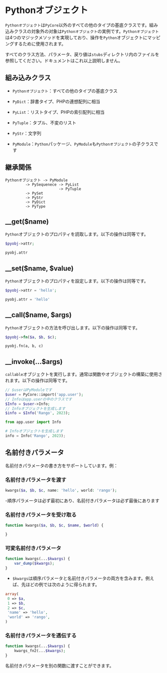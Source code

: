 # Pythonオブジェクト
`Pythonオブジェクト`は`PyCore`以外のすべての他のタイプの基底クラスです。組み込みクラスの対象外の对象は`Pythonオブジェクト`の実例です。`Pythonオブジェクト`は4つのマジックメソッドを実現しており、操作を`Python`オブジェクトにマッピングするために使用されます。

すべてのクラス方法、パラメータ、戻り値は`stubs`ディレクトリ内のファイルを参照してください。ドキュメントはこれ以上説明しません。

## 組み込みクラス

- `Pythonオブジェクト`：すべての他のタイプの基底クラス

- `PyDict`：辞書タイプ、PHPの連想配列に相当

- `PyList`：リストタイプ、PHPの索引配列に相当

- `PyTuple`：タプル、不変のリスト

- `PyStr`：文字列

- `PyModule`：`Python`パッケージ、`PyModule`も`Pythonオブジェクト`の子クラスです

## 継承関係

```
Pythonオブジェクト -> PyModule
         -> PySequenece -> PyList
                        -> PyTuple
         -> PySet
         -> PyStr
         -> PyDict
         -> PyType
```

## __get($name)
`Python`オブジェクトのプロパティを読取します。以下の操作は同等です。

```php
$pyobj->attr;
```

```py
pyobj.attr
```

## __set($name, $value)

`Python`オブジェクトのプロパティを設定します。以下の操作は同等です。

```php
$pyobj->attr = 'hello';
```

```py
pyobj.attr = 'hello'
```

## __call($name, $args)

`Python`オブジェクトの方法を呼び出します。以下の操作は同等です。

```php
$pyobj->fn($a, $b, $c);
```

```py
pyobj.fn(a, b, c)
```

## __invoke(...$args)

`callable`オブジェクトを実行します。通常は関数やオブジェクトの構築に使用されます。以下の操作は同等です。

```php
// $userはPyModuleです
$user = PyCore::import('app.user');
// Infoはapp.userの中のクラスです
$Info = $user->Info;
// Infoオブジェクトを生成します
$info = $Info('Rango', 2023);
```

```py
from app.user import Info

# Infoオブジェクトを生成します
info = Info('Rango', 2023);
```

## 名前付きパラメータ
名前付きパラメータの書き方をサポートしています。例：

### 名前付きパラメータを渡す
```php
kwargs($a, $b, $c, name: 'hello', world: 'rango');
```

-順序パラメータは必ず最初にあり、名前付きパラメータは必ず最後にあります

### 名前付きパラメータを受け取る
```php
function kwargs($a, $b, $c, $name, $world) {

}
```

### 可変名前付きパラメータ
```php
function kwargs(...$kwargs) {
    var_dump($kwargs);
}

```
- `$kwargs`は順序パラメータと名前付きパラメータの両方を含みます。例えば、先ほどの例では次のように得られます。
```php
array(
 0 => $a,
 1 => $b,
 2 => $c,
 'name' => 'hello',
 'world' => 'rango',
)
```

### 名前付きパラメータを透伝する
```php
function kwargs(...$kwargs) {
    kwargs_fn2(...$kwargs);
}
```

名前付きパラメータを別の関数に渡すことができます。
